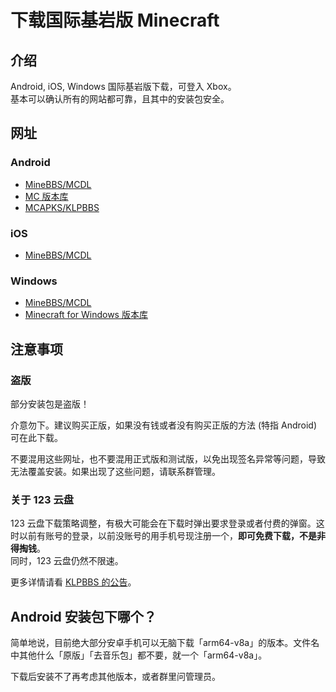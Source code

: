 # 下载国际基岩版 Minecraft

## 介绍

Android, iOS, Windows 国际基岩版下载，可登入 Xbox。  
基本可以确认所有的网站都可靠，且其中的安装包安全。

## 网址

### Android

- [MineBBS/MCDL](https://mc.minebbs.com/#/)
- [MC 版本库](https://bbk.endyun.ltd/download)
- [MCAPKS/KLPBBS](https://mcapks.net/)

### iOS

- [MineBBS/MCDL](https://mc.minebbs.com/#/)

### Windows

- [MineBBS/MCDL](https://mc.minebbs.com/#/)
- [Minecraft for Windows 版本库](https://www.mcappx.com/)

## 注意事项

### 盗版

部分安装包是盗版！

介意勿下。建议购买正版，如果没有钱或者没有购买正版的方法 (特指 Android) 可在此下载。

不要混用这些网址，也不要混用正式版和测试版，以免出现签名异常等问题，导致无法覆盖安装。如果出现了这些问题，请联系群管理。

### 关于 123 云盘

123 云盘下载策略调整，有极大可能会在下载时弹出要求登录或者付费的弹窗。这时以前有账号的登录，以前没账号的用手机号现注册一个，**即可免费下载，不是非得掏钱**。  
同时，123 云盘仍然不限速。

更多详情请看 [KLPBBS 的公告](https://klpbbs.com/thread-123053-1-1.html)。

## Android 安装包下哪个？

简单地说，目前绝大部分安卓手机可以无脑下载「arm64-v8a」的版本。文件名中其他什么「原版」「去音乐包」都不要，就一个「arm64-v8a」。

下载后安装不了再考虑其他版本，或者群里问管理员。
